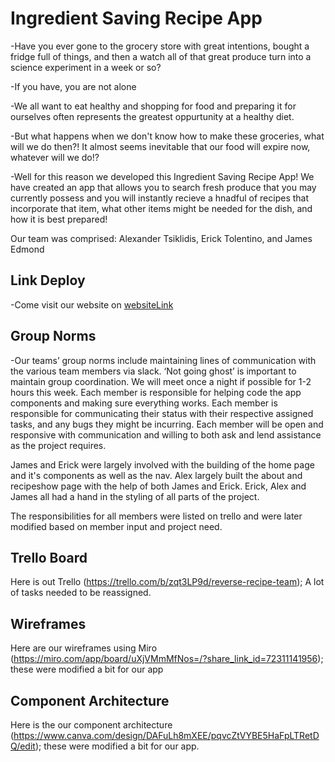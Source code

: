 # Ingredient Saving Recipe App

-Have you ever gone to the grocery store with great intentions, bought a fridge full of things, and then a watch all of that great produce turn into a science experiment in a week or so?

-If you have, you are not alone

-We all want to eat healthy and shopping for food and preparing it for ourselves often represents the greatest oppurtunity at a healthy diet.

-But what happens when we don't know how to make these groceries, what will we do then?! It almost seems inevitable that our food will expire now, whatever will we do!?

-Well for this reason we developed this Ingredient Saving Recipe App! We have created an app that allows you to search fresh produce that you may currently possess and you will instantly recieve a hnadful of recipes that incorporate that item, what other items might be needed for the dish, and how it is best prepared!

Our team was comprised: Alexander Tsiklidis, Erick Tolentino, and James Edmond

## Link Deploy

-Come visit our website on
[websiteLink](https://visionary-gumption-b861c0.netlify.app/)

## Group Norms

-Our teams’ group norms include maintaining lines of communication with the various team members via slack. ‘Not going ghost’ is important to maintain group coordination. We will meet once a night if possible for 1-2 hours this week. Each member is responsible for helping code the app components and making sure everything works. Each member is responsible for communicating their status with their respective assigned tasks, and any bugs they might be incurring. Each member will be open and responsive with communication and willing to both ask and lend assistance as the project requires.

James and Erick were largely involved with the building of the home page and it's components as well as the nav. Alex largely built the about and recipeshow page with the help of both James and Erick. Erick, Alex and James all had a hand in the styling of all parts of the project.

The responsibilities for all members were listed on trello and were later modified based on member input and project need.

## Trello Board

Here is out Trello (https://trello.com/b/zqt3LP9d/reverse-recipe-team); A lot of tasks needed to be reassigned.

## Wireframes

Here are our wireframes using Miro (https://miro.com/app/board/uXjVMmMfNos=/?share_link_id=72311141956); these were modified a bit for our app

## Component Architecture

Here is the our component architecture (https://www.canva.com/design/DAFuLh8mXEE/pqvcZtVYBE5HaFpLTRetDQ/edit); these were modified a bit for our app.
